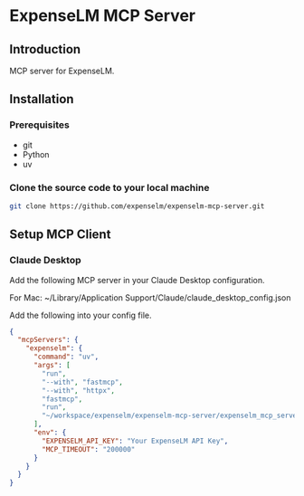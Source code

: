 # ExpenseLM MCP Server

## Introduction

MCP server for ExpenseLM.

## Installation

### Prerequisites

* git
* Python
* uv

### Clone the source code to your local machine

```bash
git clone https://github.com/expenselm/expenselm-mcp-server.git
```

## Setup MCP Client

### Claude Desktop

Add the following MCP server in your Claude Desktop configuration.

For Mac: ~/Library/Application Support/Claude/claude_desktop_config.json

Add the following into your config file.

```json
{
  "mcpServers": {
    "expenselm": {
      "command": "uv",
      "args": [
        "run",
        "--with", "fastmcp",
        "--with", "httpx", 
        "fastmcp",
        "run",
        "~/workspace/expenselm/expenselm-mcp-server/expenselm_mcp_server.py"
      ],
      "env": {
        "EXPENSELM_API_KEY": "Your ExpenseLM API Key",
        "MCP_TIMEOUT": "200000"
      }
    }
  }
}
```
